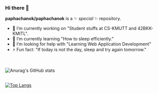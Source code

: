 ### Hi there 👋

**paphachanok/paphachanok** is a ✨ _special_ ✨ repository.


- 🔭 I’m currently working on "Student stuffs at CS-KMUTT and 42BKK-KMITL".
- 🌱 I’m currently learning "How to sleep efficiently."
- 🤔 I’m looking for help with "Learning Web Application Development"
- ⚡ Fun fact: "If today is not the day, sleep and try again tomorrow."
<br>

![Anurag's GitHub stats](https://github-readme-stats.vercel.app/api?username=paphachanok&show_icons=true&theme=nightowl&count_private=true)<br><br>

[![Top Langs](https://github-readme-stats.vercel.app/api/top-langs/?username=paphachanok&langs_count=10)](https://github.com/anuraghazra/github-readme-stats)

